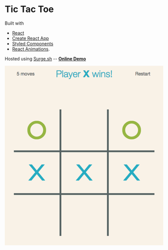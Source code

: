 # Tic Tac Toe

Built with 
- [React](https://reactjs.org)
- [Create React App](https://github.com/facebookincubator/create-react-app)
- [Styled Components](https://www.styled-components.com)
- [React Animations](https://github.com/FormidableLabs/react-animations).

Hosted using [Surge.sh](https://surge.sh) -- **[Online Demo](http://ttt-react-animated.surge.sh)**

![Preview](public/preview.png)
